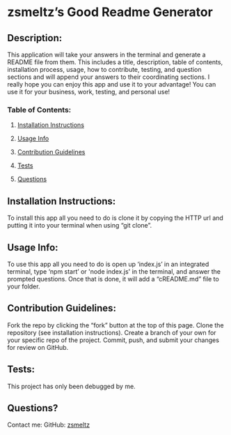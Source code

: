 # zsmeltz’s Good Readme Generator 
 

## Description: 
This application will take your answers in the terminal and generate a README file from them. This includes a title, description, table of contents, installation process, usage, how to contribute, testing, and question sections and will append your answers to their coordinating sections. I really hope you can enjoy this app and use it to your advantage! You can use it for your business, work, testing, and personal use! 

### Table of Contents: 
1. [Installation Instructions](#installation-instructions)

2. [Usage Info](#usage-info) 

3. [Contribution Guidelines](#contribution-guidelines)

4. [Tests](#tests)

5. [Questions](#questions)
  

## Installation Instructions: 
To install this app all you need to do is clone it by copying the HTTP url and putting it into your terminal when using “git clone”.  

## Usage Info: 
To use this app all you need to do is open up ‘index.js’ in an integrated terminal, type ‘npm start’ or 'node index.js' in the terminal, and answer the prompted questions. Once that is done, it will add a “cREADME.md” file to your folder. 

## Contribution Guidelines: 
Fork the repo by clicking the “fork” button at the top of this page. Clone the repository (see installation instructions). Create a branch of your own for your specific repo of the project. Commit, push, and submit your changes for review on GitHub. 

## Tests: 
This project has only been debugged by me. 

## Questions? 
Contact me:
GitHub: [zsmeltz](https://github.com/zsmeltz) 


